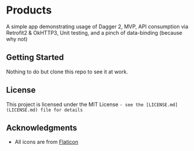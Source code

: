 # Products

A simple app demonstrating usage of Dagger 2, MVP, API consumption via Retrofit2 & OkHTTP3, Unit testing, and a pinch of data-binding (because why not)

## Getting Started

Nothing to do but clone this repo to see it at work.

## License

This project is licensed under the MIT License
``- see the [LICENSE.md](LICENSE.md) file for details``

## Acknowledgments

* All icons are from [Flaticon](https://www.flaticon.com/)
